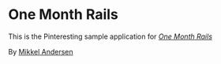 # One Month Rails

This is the Pinteresting sample application for [*One Month Rails*](http://onemonthrails.com)

By [Mikkel Andersen](Linkedin.com/in/mikkelandersen)